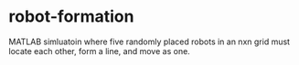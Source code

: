 # robot-formation
MATLAB simluatoin where five randomly placed robots in an nxn grid must locate each other, form a line, and move as one.

